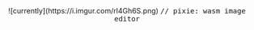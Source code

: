 <div align="center">
![currently](https://i.imgur.com/rl4Gh6S.png)
<samp>
// pixie: wasm image editor
</samp>
</div>
